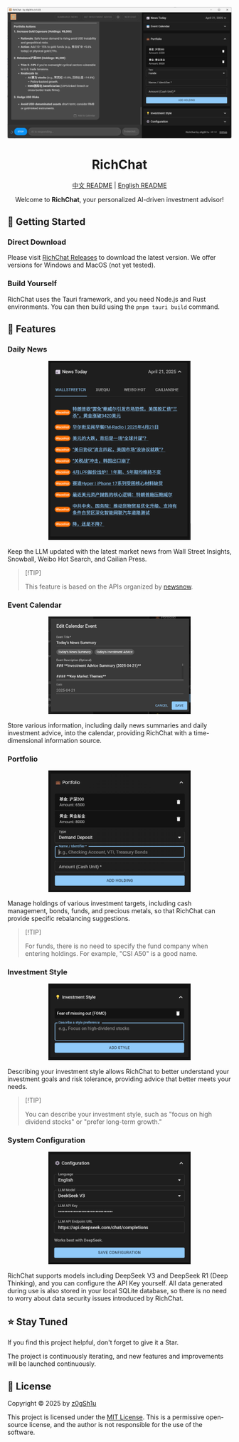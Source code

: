 <div align="center">

<p align="center">
    <img src="docs/enus/screenshot.png" width="600" />
</p>

# RichChat

<p align="center">
    <a href="README-CN.md">中文 README</a> | <a href="README.md">English README</a>
</p>

Welcome to **RichChat**, your personalized AI-driven investment advisor!

</div>

## 🌝 Getting Started

### Direct Download

Please visit [RichChat Releases](https://github.com/z0gSh1u/richchat/releases) to download the latest version. We offer versions for Windows and MacOS (not yet tested).

### Build Yourself

RichChat uses the Tauri framework, and you need Node.js and Rust environments. You can then build using the `pnpm tauri build` command.

## 🔮 Features

### Daily News

<p align="center">
    <img src="docs/enus/news-today.png" width="320" />
</p>

Keep the LLM updated with the latest market news from Wall Street Insights, Snowball, Weibo Hot Search, and Cailian Press.

> \[!TIP]
>
> This feature is based on the APIs organized by [newsnow](https://github.com/ourongxing/newsnow).

### Event Calendar

<p align="center">
    <img src="docs/enus/add-to-calendar.png" width="320" />
</p>

Store various information, including daily news summaries and daily investment advice, into the calendar, providing RichChat with a time-dimensional information source.

### Portfolio

<p align="center">
    <img src="docs/enus/portfolio.png" width="320" />
</p>

Manage holdings of various investment targets, including cash management, bonds, funds, and precious metals, so that RichChat can provide specific rebalancing suggestions.

> \[!TIP]
>
> For funds, there is no need to specify the fund company when entering holdings. For example, "CSI A50" is a good name.

### Investment Style

<p align="center">
    <img src="docs/enus/investment-style.png" width="320" />
</p>

Describing your investment style allows RichChat to better understand your investment goals and risk tolerance, providing advice that better meets your needs.

> \[!TIP]
>
> You can describe your investment style, such as "focus on high dividend stocks" or "prefer long-term growth."

### System Configuration

<p align="center">
    <img src="docs/enus/configuration.png" width="320" />
</p>

RichChat supports models including DeepSeek V3 and DeepSeek R1 (Deep Thinking), and you can configure the API Key yourself. All data generated during use is also stored in your local SQLite database, so there is no need to worry about data security issues introduced by RichChat.

## ⭐ Stay Tuned

If you find this project helpful, don't forget to give it a Star.

The project is continuously iterating, and new features and improvements will be launched continuously.

## 📜 License

Copyright © 2025 by [z0gSh1u](https://github.com/z0gSh1u)

This project is licensed under the [MIT License](LICENSE). This is a permissive open-source license, and the author is not responsible for the use of the software.

